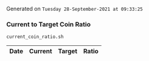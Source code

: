 Generated on `Tuesday 28-September-2021 at 09:33:25`

### Current to Target Coin Ratio
`current_coin_ratio.sh`

Date|Current|Target|Ratio
---|---|---|---
